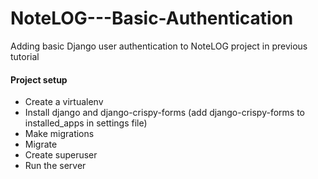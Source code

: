 # NoteLOG---Basic-Authentication
Adding basic Django user authentication to NoteLOG project in previous tutorial

#### Project setup
- Create a virtualenv
- Install django and django-crispy-forms (add django-crispy-forms to installed_apps in settings file)
- Make migrations
- Migrate
- Create superuser
- Run the server
